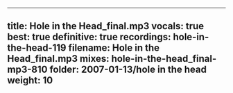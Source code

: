 
---
title: Hole in the Head_final.mp3
vocals: true
best: true
definitive: true
recordings: hole-in-the-head-119
filename: Hole in the Head_final.mp3
mixes: hole-in-the-head_final-mp3-810
folder: 2007-01-13/hole in the head
weight: 10
---
